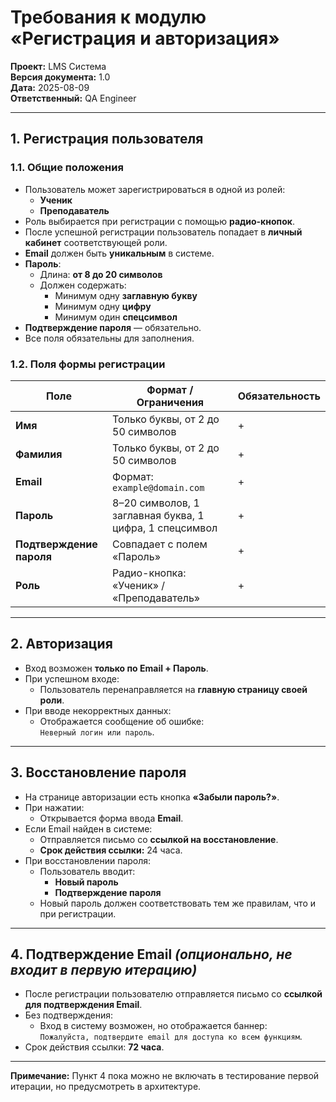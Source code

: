# Требования к модулю «Регистрация и авторизация»

**Проект:** LMS Система  
**Версия документа:** 1.0  
**Дата:** 2025-08-09  
**Ответственный:** QA Engineer  

---

## 1. Регистрация пользователя

### 1.1. Общие положения
- Пользователь может зарегистрироваться в одной из ролей:
  - **Ученик**
  - **Преподаватель**
- Роль выбирается при регистрации с помощью **радио-кнопок**.
- После успешной регистрации пользователь попадает в **личный кабинет** соответствующей роли.
- **Email** должен быть **уникальным** в системе.
- **Пароль**:
  - Длина: **от 8 до 20 символов**
  - Должен содержать:
    - Минимум одну **заглавную букву**
    - Минимум одну **цифру**
    - Минимум один **спецсимвол**
- **Подтверждение пароля** — обязательно.
- Все поля обязательны для заполнения.

### 1.2. Поля формы регистрации
| Поле | Формат / Ограничения | Обязательность |
|------|---------------------|---------------|
| **Имя** | Только буквы, от 2 до 50 символов | + |
| **Фамилия** | Только буквы, от 2 до 50 символов | + |
| **Email** | Формат: `example@domain.com` | + |
| **Пароль** | 8–20 символов, 1 заглавная буква, 1 цифра, 1 спецсимвол | + |
| **Подтверждение пароля** | Совпадает с полем «Пароль» | + |
| **Роль** | Радио-кнопка: «Ученик» / «Преподаватель» | + |

---

## 2. Авторизация

- Вход возможен **только по Email + Пароль**.
- При успешном входе:
  - Пользователь перенаправляется на **главную страницу своей роли**.
- При вводе некорректных данных:
  - Отображается сообщение об ошибке:  
    `Неверный логин или пароль`.

---

## 3. Восстановление пароля

- На странице авторизации есть кнопка **«Забыли пароль?»**.
- При нажатии:
  - Открывается форма ввода **Email**.
- Если Email найден в системе:
  - Отправляется письмо со **ссылкой на восстановление**.
  - **Срок действия ссылки:** 24 часа.
- При восстановлении пароля:
  - Пользователь вводит:
    - **Новый пароль**
    - **Подтверждение пароля**
  - Новый пароль должен соответствовать тем же правилам, что и при регистрации.

---

## 4. Подтверждение Email *(опционально, не входит в первую итерацию)*

- После регистрации пользователю отправляется письмо со **ссылкой для подтверждения Email**.
- Без подтверждения:
  - Вход в систему возможен, но отображается баннер:  
    `Пожалуйста, подтвердите email для доступа ко всем функциям`.
- Срок действия ссылки: **72 часа**.

---

**Примечание:** Пункт 4 пока можно не включать в тестирование первой итерации, но предусмотреть в архитектуре.

